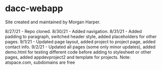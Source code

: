 # dacc-webapp

Site created and maintained by Morgan Harper.

8/27/21 - Repo cloned.
8/30/21 - Added navigation.
8/31/21 - Added padding to paragraph, switched header style, added placeholders for other pages.
9/1/21 - Updated page layout, added project to project page, added contact info.
9/2/21 - Updated all pages (some only minor updates), added demo.html for testing different code before adding to stylesheet or other pages, added appdevproject2 and template for projects.
         Note: atspace.com, subdomains are free
